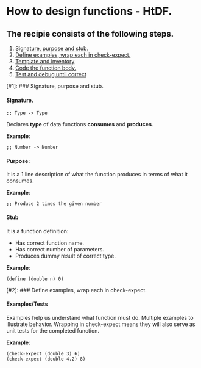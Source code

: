 # How to design functions - HtDF.

## The recipie consists of the following steps.

1. [Signature, purpose and stub.](1)
2. [Define examples, wrap each in check-expect.](2)
3. [Template and inventory](3)
4. [Code the function body.](4)
5. [Test and debug until correct](5)

[#1]: ### Signature, purpose and stub.

#### Signature.

```
;; Type -> Type
```

Declares **type** of data functions **consumes** and **produces**.

**Example**: 

```
;; Number -> Number
```

#### Purpose:

It is a 1 line description of what the function produces in terms of what it consumes.

**Example**:

```
;; Produce 2 times the given number
```

#### Stub

It is a function definition:

* Has correct function name.
* Has correct number of parameters.
* Produces dummy result of correct type.

**Example**:

```
(define (double n) 0)
```

[#2]: ### Define examples, wrap each in check-expect.

#### Examples/Tests

Examples help us understand what function must do.
Multiple examples to illustrate behavior.
Wrapping in check-expect means they will also serve as unit tests for the completed function.

**Example**:

```
(check-expect (double 3) 6)
(check-expect (double 4.2) 8)
```



